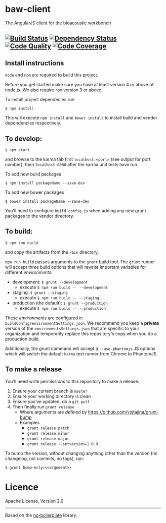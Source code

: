 baw-client
============

The AngularJS client for the bioacoustic workbench

[![Build Status](https://travis-ci.org/QutBioacoustics/baw-client.png)](https://travis-ci.org/QutBioacoustics/baw-client) [![Dependency Status](https://gemnasium.com/QutBioacoustics/baw-client.png)](https://gemnasium.com/QutBioacoustics/baw-client) [![Code Quality](https://d3s6mut3hikguw.cloudfront.net/github/QutBioacoustics/baw-client.png)](https://codeclimate.com/github/QutBioacoustics/baw-client) [![Code Coverage](http://img.shields.io/codeclimate/coverage/github/QutBioacoustics/baw-client.svg)](https://codeclimate.com/github/QutBioacoustics/baw-client)
---
## Install instructions

`node` and `npm` are required to build this project.

Before you get started make sure you have at least version 4 or above of node.js. We also require `npm` version 3 or above.

To install project dependecies run:

    $ npm install
    
This will execute `npm install` and `bower install` to install build and vendor dependencies respectively.

## To develop:

	$ npm start

and browse to the karma tab first `localhost:<port>` (see output for port number), then `localhost:8080` after the karma unit tests have run.

To add new build packages

    $ npm install packageName --save-dev

To add new bower packages

	$ bower install packageName --save-dev

You'll need to configure `build.config.js` when adding any new grunt packages to the vendor directory.

## To build:

	$ npm run build

and copy the artifacts from the `/bin` directory.

`npm run build` passes arguments to the `grunt` build tool.
The `grunt` runner will accept three build options that will rewrite important variables for different _environments_.

 - development: `$ grunt --development`
    - execute `$ npm run build -- --development`
 - staging: `$ grunt --staging`
     - execute `$ npm run build -- --staging`
 - production (the default): `$ grunt --production`
     - execute `$ npm run build -- --production`

These _environments_ are configured in `buildConfig/environmentSettings.json`. We recommend you keep a **private**
version of the `environmentsSettings.json` that are specific to your organization and temporarily replace this
repository's copy when you do a production build.

Additionally, the grunt command will accept a `--use-phantomjs` JS options which will switch the default `karma` test runner
from Chrome to PhantomJS.

## To make a release

You'll need write permissions to this repository to make a release.

1. Ensure your current branch is `master`
1. Ensure your working directory is clean
1. Ensure you've updated, do a `git pull`
1. Then finally run `grunt release`
    - Where arguments are defined by https://github.com/vojtajina/grunt-bump
    - Examples
        - `grunt release:patch`
        - `grunt release:minor`
        - `grunt release:major`
        - `grunt release --setversion=1.0.0`

To bump the version, without changing anything other than the version (no changelog, not commits, no tags), run:

    $ grunt bump-only:<<argument>>

# Licence
Apache License, Version 2.0

---

Based on the [ng-boilerplate](https://github.com/ngbp/ng-boilerplate) library.
